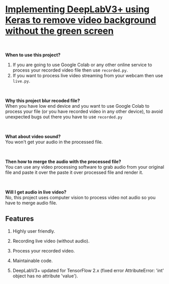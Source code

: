 <h1><u>Implementing DeepLabV3+ using Keras to remove video background without the green screen</u></h1>

<br>

<strong>When to use this project?</strong>
1. If you are going to use Google Colab or any other online service to process your recorded video file then use <code>recorded.py</code>.
2. If you want to process live video streaming from your webcam then use <code>live.py</code>.

<br>

<strong>Why this project blur recoded file?</strong><br>
When you have low end device and you want to use Google Colab to process your file (or you have recorded video in any other device), to avoid unexpected bugs out there you have to use <code>recorded.py</code>

<br>

<strong>What about video sound?</strong><br>
You won't get your audio in the processed file.

<br>

<strong>Then how to merge the audio with the processed file?</strong><br>
You can use any video processing software to grab audio from your original file and paste it over the paste it over processed file and render it.

<br>

<strong>Will I get audio in live video?</strong><br>
No, this project uses computer vision to process video not audio so you have to merge audio file.

<h2>Features</h2>

1. Highly user friendly.

2. Recording live video (without audio).

3. Process your recorded video.

4. Maintainable code.

5. DeepLabV3+ updated for TensorFlow 2.x (fixed error AttributeError: 'int' object has no attribute 'value').<br>
